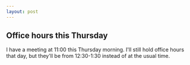 ```yaml
---
layout: post
---
```


## Office hours this Thursday

I have a meeting at 11:00 this Thursday morning. I'll still hold office hours that day, but they'll be from 12:30-1:30 instead of at the usual time.